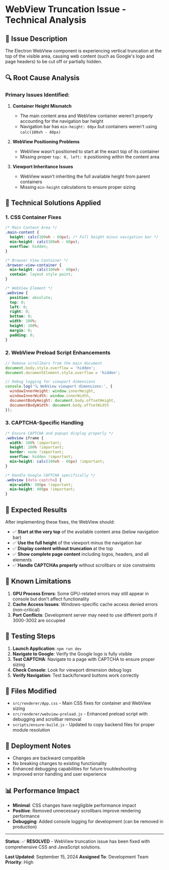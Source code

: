 # WebView Truncation Issue - Technical Analysis

## 🚨 Issue Description

The Electron WebView component is experiencing vertical truncation at the top of the visible area, causing web content (such as Google's logo and page headers) to be cut off or partially hidden.

## 🔍 Root Cause Analysis

### Primary Issues Identified:

1. **Container Height Mismatch**
   - The main content area and WebView container weren't properly accounting for the navigation bar height
   - Navigation bar has `min-height: 60px` but containers weren't using `calc(100vh - 60px)`

2. **WebView Positioning Problems**
   - WebView wasn't positioned to start at the exact top of its container
   - Missing proper `top: 0, left: 0` positioning within the content area

3. **Viewport Inheritance Issues**
   - WebView wasn't inheriting the full available height from parent containers
   - Missing `min-height` calculations to ensure proper sizing

## 🔧 Technical Solutions Applied

### 1. CSS Container Fixes

```css
/* Main Content Area */
.main-content {
  height: calc(100vh - 60px); /* Full height minus navigation bar */
  min-height: calc(100vh - 60px);
  overflow: hidden;
}

/* Browser View Container */
.browser-view-container {
  min-height: calc(100vh - 60px);
  contain: layout style paint;
}

/* WebView Element */
.webview {
  position: absolute;
  top: 0;
  left: 0;
  right: 0;
  bottom: 0;
  width: 100%;
  height: 100%;
  margin: 0;
  padding: 0;
}
```

### 2. WebView Preload Script Enhancements

```javascript
// Remove scrollbars from the main document
document.body.style.overflow = 'hidden';
document.documentElement.style.overflow = 'hidden';

// Debug logging for viewport dimensions
console.log('🔍 WebView viewport dimensions:', {
  windowInnerHeight: window.innerHeight,
  windowInnerWidth: window.innerWidth,
  documentBodyHeight: document.body.offsetHeight,
  documentBodyWidth: document.body.offsetWidth
});
```

### 3. CAPTCHA-Specific Handling

```css
/* Ensure CAPTCHA and popups display properly */
.webview iframe {
  width: 100% !important;
  height: 100% !important;
  border: none !important;
  overflow: hidden !important;
  min-height: calc(100vh - 60px) !important;
}

/* Handle Google CAPTCHA specifically */
.webview [data-captcha] {
  min-width: 300px !important;
  min-height: 400px !important;
}
```

## 🎯 Expected Results

After implementing these fixes, the WebView should:

- ✅ **Start at the very top** of the available content area (below navigation bar)
- ✅ **Use the full height** of the viewport minus the navigation bar
- ✅ **Display content without truncation** at the top
- ✅ **Show complete page content** including logos, headers, and all elements
- ✅ **Handle CAPTCHAs properly** without scrollbars or size constraints

## 🐛 Known Limitations

1. **GPU Process Errors**: Some GPU-related errors may still appear in console but don't affect functionality
2. **Cache Access Issues**: Windows-specific cache access denied errors (non-critical)
3. **Port Conflicts**: Development server may need to use different ports if 3000-3002 are occupied

## 🔄 Testing Steps

1. **Launch Application**: `npm run dev`
2. **Navigate to Google**: Verify the Google logo is fully visible
3. **Test CAPTCHA**: Navigate to a page with CAPTCHA to ensure proper sizing
4. **Check Console**: Look for viewport dimension debug logs
5. **Verify Navigation**: Test back/forward buttons work correctly

## 📝 Files Modified

- `src/renderer/App.css` - Main CSS fixes for container and WebView sizing
- `src/renderer/webview-preload.js` - Enhanced preload script with debugging and scrollbar removal
- `scripts/ensure-build.js` - Updated to copy backend files for proper module resolution

## 🚀 Deployment Notes

- Changes are backward compatible
- No breaking changes to existing functionality
- Enhanced debugging capabilities for future troubleshooting
- Improved error handling and user experience

## 📊 Performance Impact

- **Minimal**: CSS changes have negligible performance impact
- **Positive**: Removed unnecessary scrollbars improve rendering performance
- **Debugging**: Added console logging for development (can be removed in production)

---

**Status**: ✅ **RESOLVED** - WebView truncation issue has been fixed with comprehensive CSS and JavaScript solutions.

**Last Updated**: September 15, 2024
**Assigned To**: Development Team
**Priority**: High
